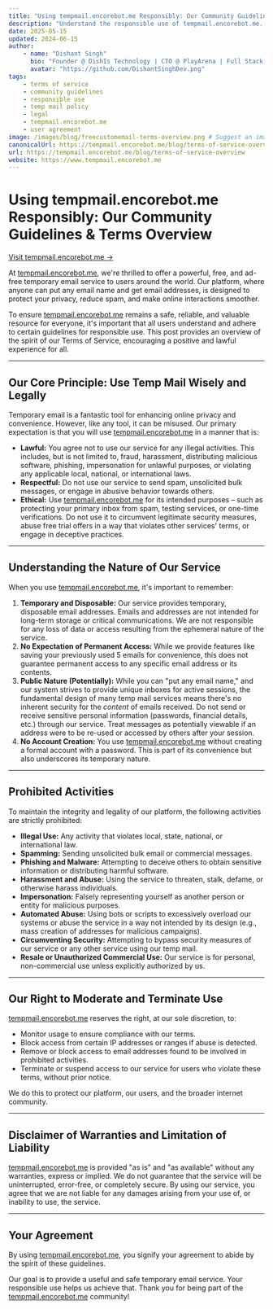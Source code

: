```yaml
---
title: "Using tempmail.encorebot.me Responsibly: Our Community Guidelines & Terms Overview"
description: "Understand the responsible use of tempmail.encorebot.me. Learn about our guidelines for using our temporary email service fairly, legally, and respectfully. This is an overview of our commitment to a safe platform."
date: 2025-05-15
updated: 2024-06-15
author:
    - name: "Dishant Singh"
      bio: "Founder @ DishIs Technology | CTO @ PlayArena | Full Stack & Python Developer | ML/ DL Developer | Problem Solver | Math & Science Teacher"
      avatar: "https://github.com/DishantSinghDev.png"
tags:
    - terms of service
    - community guidelines
    - responsible use
    - temp mail policy
    - legal
    - tempmail.encorebot.me
    - user agreement
image: /images/blog/freecustomemail-terms-overview.png # Suggest an image: handshake, scales of justice, community
canonicalUrl: https://tempmail.encorebot.me/blog/terms-of-service-overview
url: https://tempmail.encorebot.me/blog/terms-of-service-overview
website: https://www.tempmail.encorebot.me
---
```


# Using tempmail.encorebot.me Responsibly: Our Community Guidelines & Terms Overview

[Visit tempmail.encorebot.me →](https://www.tempmail.encorebot.me)

At [tempmail.encorebot.me](https://www.tempmail.encorebot.me), we're thrilled to offer a powerful, free, and ad-free temporary email service to users around the world. Our platform, where anyone can put any email name and get email addresses, is designed to protect your privacy, reduce spam, and make online interactions smoother.

To ensure [tempmail.encorebot.me](https://www.tempmail.encorebot.me) remains a safe, reliable, and valuable resource for everyone, it's important that all users understand and adhere to certain guidelines for responsible use. This post provides an overview of the spirit of our Terms of Service, encouraging a positive and lawful experience for all.

---

## Our Core Principle: Use Temp Mail Wisely and Legally

Temporary email is a fantastic tool for enhancing online privacy and convenience. However, like any tool, it can be misused. Our primary expectation is that you will use [tempmail.encorebot.me](https://www.tempmail.encorebot.me) in a manner that is:

*   **Lawful:** You agree not to use our service for any illegal activities. This includes, but is not limited to, fraud, harassment, distributing malicious software, phishing, impersonation for unlawful purposes, or violating any applicable local, national, or international laws.
*   **Respectful:** Do not use our service to send spam, unsolicited bulk messages, or engage in abusive behavior towards others.
*   **Ethical:** Use [tempmail.encorebot.me](https://www.tempmail.encorebot.me) for its intended purposes – such as protecting your primary inbox from spam, testing services, or one-time verifications. Do not use it to circumvent legitimate security measures, abuse free trial offers in a way that violates other services' terms, or engage in deceptive practices.

---

## Understanding the Nature of Our Service

When you use [tempmail.encorebot.me](https://www.tempmail.encorebot.me), it's important to remember:

1.  **Temporary and Disposable:** Our service provides temporary, disposable email addresses. Emails and addresses are not intended for long-term storage or critical communications. We are not responsible for any loss of data or access resulting from the ephemeral nature of the service.
2.  **No Expectation of Permanent Access:** While we provide features like saving your previously used 5 emails for convenience, this does not guarantee permanent access to any specific email address or its contents.
3.  **Public Nature (Potentially):** While you can "put any email name," and our system strives to provide unique inboxes for active sessions, the fundamental design of many temp mail services means there's no inherent security for the *content* of emails received. Do not send or receive sensitive personal information (passwords, financial details, etc.) through our service. Treat messages as potentially viewable if an address were to be re-used or accessed by others after your session.
4.  **No Account Creation:** You use [tempmail.encorebot.me](https://www.tempmail.encorebot.me) without creating a formal account with a password. This is part of its convenience but also underscores its temporary nature.

---

## Prohibited Activities

To maintain the integrity and legality of our platform, the following activities are strictly prohibited:

*   **Illegal Use:** Any activity that violates local, state, national, or international law.
*   **Spamming:** Sending unsolicited bulk email or commercial messages.
*   **Phishing and Malware:** Attempting to deceive others to obtain sensitive information or distributing harmful software.
*   **Harassment and Abuse:** Using the service to threaten, stalk, defame, or otherwise harass individuals.
*   **Impersonation:** Falsely representing yourself as another person or entity for malicious purposes.
*   **Automated Abuse:** Using bots or scripts to excessively overload our systems or abuse the service in a way not intended by its design (e.g., mass creation of addresses for malicious campaigns).
*   **Circumventing Security:** Attempting to bypass security measures of our service or any other service using our temp mail.
*   **Resale or Unauthorized Commercial Use:** Our service is for personal, non-commercial use unless explicitly authorized by us.

---

## Our Right to Moderate and Terminate Use

[tempmail.encorebot.me](https://www.tempmail.encorebot.me) reserves the right, at our sole discretion, to:

*   Monitor usage to ensure compliance with our terms.
*   Block access from certain IP addresses or ranges if abuse is detected.
*   Remove or block access to email addresses found to be involved in prohibited activities.
*   Terminate or suspend access to our service for users who violate these terms, without prior notice.

We do this to protect our platform, our users, and the broader internet community.

---

## Disclaimer of Warranties and Limitation of Liability

[tempmail.encorebot.me](https://www.tempmail.encorebot.me) is provided "as is" and "as available" without any warranties, express or implied. We do not guarantee that the service will be uninterrupted, error-free, or completely secure. By using our service, you agree that we are not liable for any damages arising from your use of, or inability to use, the service.

---

## Your Agreement

By using [tempmail.encorebot.me](https://www.tempmail.encorebot.me), you signify your agreement to abide by the spirit of these guidelines.

Our goal is to provide a useful and safe temporary email service. Your responsible use helps us achieve that. Thank you for being part of the [tempmail.encorebot.me](https://www.tempmail.encorebot.me) community!

